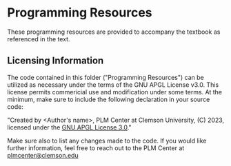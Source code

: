 # Programming Resources
These programming resources are provided to accompany the textbook as referenced in the text.

## Licensing Information
The code contained in this folder ("Programming Resources") can be utilized as necessary under the terms of the GNU APGL License v3.0. This license permits commericial use and modification under some terms. At the minimum, make sure to include the following declaration in your source code: 

"Created by <Author's name>, PLM Center at Clemson University, (C) 2023, licensed under the [GNU APGL License 3.0](https://www.gnu.org/licenses/agpl-3.0.en.html)."

Make sure also to list any changes made to the code. If you would like further information, feel free to reach out to the PLM Center at [plmcenter@clemson.edu](mailto:plmcenter@clemson.edu)
